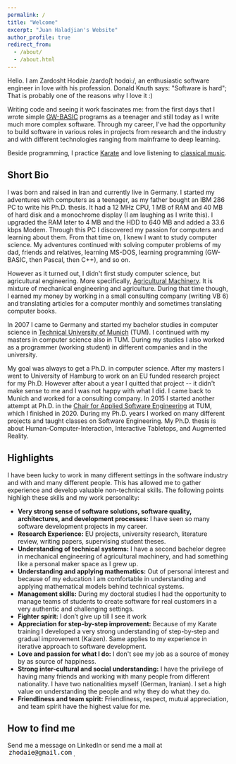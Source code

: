 ```yaml
---
permalink: /
title: "Welcome"
excerpt: "Juan Haladjian's Website"
author_profile: true
redirect_from: 
  - /about/
  - /about.html
---
```


Hello. I am Zardosht Hodaie /zardoʃt hodɑi:/, an enthusiastic software engineer in love with his profession. Donald Knuth says: "Software is hard"; That is probably one of the reasons why I love it :)

Writing code and seeing it work fascinates me: from the first days that I wrote simple [GW-BASIC](https://en.wikipedia.org/wiki/GW-BASIC) programs as a teenager and still today as I write much more complex software. Through my career, I've had the opportunity to build software in various roles in projects from research and the industry and with different technologies ranging from mainframe to deep learning. 

Beside programming, I practice [Karate](https://www.youtube.com/watch?v=vApvRSHtu-s) and love listening to [classical music](https://www.youtube.com/watch?v=R1QNhRNxvTI).


## Short Bio
I was born and raised in Iran and currently live in Germany. I started my adventures with computers as a teenager, as my father bought an IBM 286 PC to write his Ph.D. thesis. It had a 12 MHz CPU, 1 MB of RAM and 40 MB of hard disk and a monochrome display (I am laughing as I write this). I upgraded the RAM later to 4 MB and the HDD to 640 MB and added a 33.6 kbps Modem. Through this PC I discovered my passion for computers and learning about them. From that time on, I knew I want to study computer science. My adventures continued with solving computer problems of my dad, friends and relatives, learning MS-DOS, learning programming (GW-BASIC, then Pascal, then C++), and so on. 

However as it turned out, I didn't first study computer science, but agricultural engineering. More specifically, [Agricultural Machinery](https://en.wikipedia.org/wiki/Agricultural_machinery). It is mixture of mechanical engineering and agriculture. During that time though, I earned my money by working in a small consulting company (writing VB 6) and translating articles for a computer monthly and sometimes translating computer books. 

In 2007 I came to Germany and started my bachelor studies in computer science in [Technical University of Munich](https://www.in.tum.de/) (TUM). I continued with my masters in computer science also in TUM. During my studies I also worked as a programmer (working student) in different companies and in the university. 

My goal was always to get a Ph.D. in computer science. After my masters I went to University of Hamburg to work on an EU funded research project for my Ph.D. However after about a year I quitted that project -- it didn't make sense to me and I was not happy with what I did. I came back to Munich and worked for a consulting company. In 2015 I started another attempt at Ph.D. in the [Chair for Applied Software Engineering](https://ase.in.tum.de/lehrstuhl_1/) at TUM, which I finished in 2020. During my Ph.D. years I worked on many different projects and taught classes on Software Engineering. My Ph.D. thesis is about Human-Computer-Interaction, Interactive Tabletops, and Augmented Reality. 

## Highlights

I have been lucky to work in many different settings in the software industry and with and many different people. This has allowed me to gather experience and develop valuable non-technical skills. The following points highligh these skills and my work personality: 

* **Very strong sense of software solutions, software quality, architectures, and development
processes:** I have seen so many software development projects in my career.
* **Research Experience:** EU projects, university research, literature review, writing papers,
supervising student theses.
* **Understanding of technical systems:** I have a second bachelor degree in mechanical engineering
of agricultural machinery, and had something like a personal maker space as I grew up.
* **Understanding and applying mathematics:** Out of personal interest and because of my education
I am comfortable in understanding and applying mathematical models behind technical systems.
* **Management skills:** During my doctoral studies I had the opportunity to manage teams of students
to create software for real customers in a very authentic and challenging settings.
* **Fighter spirit:** I don’t give up till I see it work
* **Appreciation for step-by-step improvement:** Because of my Karate training I developed a very
strong understanding of step-by-step and gradual improvement (Kaizen). Same applies to my
experience in iterative approach to software development.
* **Love and passion for what I do:** I don't see my job as a source of money by as source of
happiness.
* **Strong inter-cultural and social understanding:** I have the privilege of having many friends and
working with many people from different nationality. I have two nationalities myself (German,
Iranian). I set a high value on understanding the people and why they do what they do.
* **Friendliness and team spirit:** Friendliness, respect, mutual appreciation, and team spirit have the highest value for me.


## How to find me
Send me a message on LinkedIn or send me a mail at ![contact](./images/email.png). 